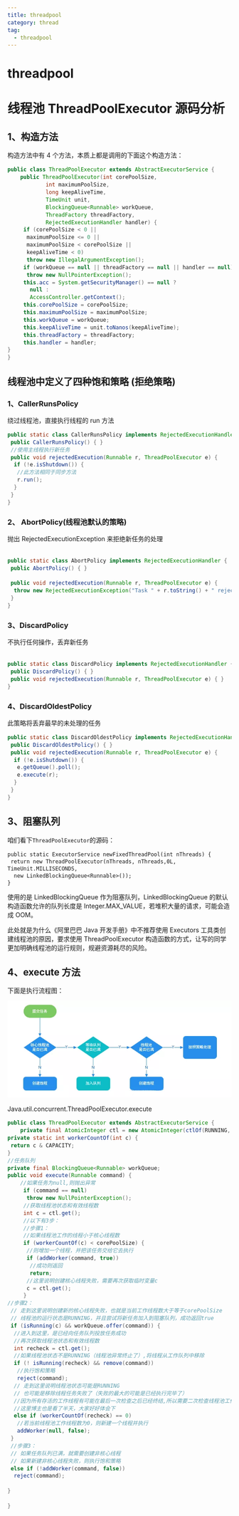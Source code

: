 ```yaml
---
title: threadpool
category: thread
tag:
  - threadpool
---
```


# threadpool

# 线程池 ThreadPoolExecutor 源码分析

## 1、构造方法

构造方法中有 4 个方法，本质上都是调用的下面这个构造方法：

```java
public class ThreadPoolExecutor extends AbstractExecutorService {
    public ThreadPoolExecutor(int corePoolSize,
            int maximumPoolSize,
            long keepAliveTime,
            TimeUnit unit,
            BlockingQueue<Runnable> workQueue,
            ThreadFactory threadFactory,
            RejectedExecutionHandler handler) {
     if (corePoolSize < 0 ||
      maximumPoolSize <= 0 ||
      maximumPoolSize < corePoolSize ||
      keepAliveTime < 0)
      throw new IllegalArgumentException();
     if (workQueue == null || threadFactory == null || handler == null)
      throw new NullPointerException();
     this.acc = System.getSecurityManager() == null ?
       null :
       AccessController.getContext();
     this.corePoolSize = corePoolSize;
     this.maximumPoolSize = maximumPoolSize;
     this.workQueue = workQueue;
     this.keepAliveTime = unit.toNanos(keepAliveTime);
     this.threadFactory = threadFactory;
     this.handler = handler;
}
}
```

## 线程池中定义了四种饱和策略 (拒绝策略)

### 1、CallerRunsPolicy

绕过线程池，直接执行线程的 run 方法

```java
public static class CallerRunsPolicy implements RejectedExecutionHandler {
 public CallerRunsPolicy() { }
 //使用主线程执行新任务
 public void rejectedExecution(Runnable r, ThreadPoolExecutor e) {
  if (!e.isShutdown()) {
   //此方法相同于同步方法
   r.run();
  }
 }
}
```

### 2、 AbortPolicy(线程池默认的策略)

抛出 RejectedExecutionException 来拒绝新任务的处理

```java

public static class AbortPolicy implements RejectedExecutionHandler {
 public AbortPolicy() { }

 public void rejectedExecution(Runnable r, ThreadPoolExecutor e) {
  throw new RejectedExecutionException("Task " + r.toString() + " rejected from " + e.toString());
 }
}
```

### 3、DiscardPolicy

不执行任何操作，丢弃新任务

```java

public static class DiscardPolicy implements RejectedExecutionHandler {
 public DiscardPolicy() { }
 public void rejectedExecution(Runnable r, ThreadPoolExecutor e) { }
}
```

### 4、DiscardOldestPolicy

此策略将丢弃最早的未处理的任务

```java
public static class DiscardOldestPolicy implements RejectedExecutionHandler {
 public DiscardOldestPolicy() { }
 public void rejectedExecution(Runnable r, ThreadPoolExecutor e) {
  if (!e.isShutdown()) {
   e.getQueue().poll();
   e.execute(r);
  }
 }
}
```

## 3、阻塞队列

咱们看下`ThreadPoolExecutor`的源码：

```
public static ExecutorService newFixedThreadPool(int nThreads) {
 return new ThreadPoolExecutor(nThreads, nThreads,0L, TimeUnit.MILLISECONDS,
  new LinkedBlockingQueue<Runnable>());
}
```

使用的是 LinkedBlockingQueue 作为阻塞队列，LinkedBlockingQueue 的默认构造函数允许的队列长度是 Integer.MAX_VALUE，若堆积大量的请求，可能会造成 OOM。

此处就是为什么《阿里巴巴 Java 开发手册》中不推荐使用 Executors 工具类创建线程池的原因，要求使用 ThreadPoolExecutor 构造函数的方式，让写的同学更加明确线程池的运行规则，规避资源耗尽的风险。

## 4、execute 方法

下面是执行流程图：

![](./image/threadpool-1.png)

Java.util.concurrent.ThreadPoolExecutor.execute

```java
public class ThreadPoolExecutor extends AbstractExecutorService {
    private final AtomicInteger ctl = new AtomicInteger(ctlOf(RUNNING, 0));
private static int workerCountOf(int c) {
 return c & CAPACITY;
}
//任务队列
private final BlockingQueue<Runnable> workQueue;
public void execute(Runnable command) {
    //如果任务为null,则抛出异常
     if (command == null)
      throw new NullPointerException();
     //获取线程池状态和有效线程数
     int c = ctl.get();
     //以下有3步：
     //步骤1：
     //如果线程池工作的线程小于核心线程数
     if (workerCountOf(c) < corePoolSize) {
      //则增加一个线程，并把该任务交给它去执行
      if (addWorker(command, true))
       //成功则返回
       return;
      //这里说明创建核心线程失败，需要再次获取临时变量c
      c = ctl.get();
     }
//步骤2：
 // 走到这里说明创建新的核心线程失败，也就是当前工作线程数大于等于corePoolSize
 // 线程池的运行状态是RUNNING，并且尝试将新任务加入到阻塞队列，成功返回true
 if (isRunning(c) && workQueue.offer(command)) {
  //进入到这里，是已经向任务队列投放任务成功
  //再次获取线程池状态和有效线程数
  int recheck = ctl.get();
  //如果线程池状态不是RUNNING（线程池异常终止了）,将线程从工作队列中移除
  if (! isRunning(recheck) && remove(command))
   //执行饱和策略
   reject(command);
  // 走到这里说明线程池状态可能是RUNNING
  // 也可能是移除线程任务失败了（失败的最大的可能是已经执行完毕了）
  //因为所有存活的工作线程有可能在最后一次检查之后已经终结,所以需要二次检查线程池工作线程的状态
  //这里博主也是看了半天，大家好好体会下
  else if (workerCountOf(recheck) == 0)
   //若当前线程池工作线程数为0，则新建一个线程并执行
   addWorker(null, false);
 }
 //步骤3：
 // 如果任务队列已满，就需要创建非核心线程
 // 如果新建非核心线程失败，则执行饱和策略
 else if (!addWorker(command, false))
  reject(command);

}

}

```

